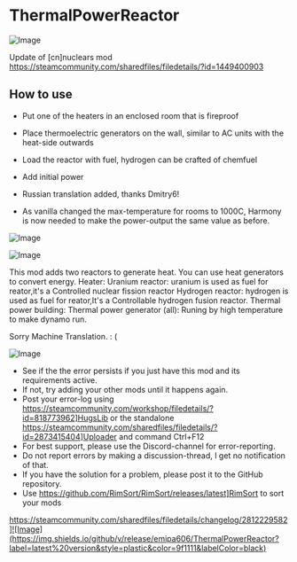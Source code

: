 # ThermalPowerReactor

![Image](https://i.imgur.com/buuPQel.png)

Update of [cn]nuclears mod
https://steamcommunity.com/sharedfiles/filedetails/?id=1449400903

## How to use



- Put one of the heaters in an enclosed room that is fireproof
- Place thermoelectric generators on the wall, similar to AC units with the heat-side outwards
- Load the reactor with fuel, hydrogen can be crafted of chemfuel
- Add initial power



- Russian translation added, thanks Dmitry6!
- As vanilla changed the max-temperature for rooms to 1000C, Harmony is now needed to make the power-output the same value as before.

![Image](https://i.imgur.com/pufA0kM.png)

	
![Image](https://i.imgur.com/Z4GOv8H.png)

This mod adds two reactors to generate heat. You can use heat generators to convert energy.
Heater:
Uranium reactor: uranium is used as fuel for reator,it's a Controlled nuclear fission reactor
Hydrogen reactor: hydrogen is used as fuel for reator,It's a Controllable hydrogen fusion reactor.
Thermal power building:
Thermal power generator (all): Runing by high temperature to make dynamo run.

Sorry Machine Translation.      : (

![Image](https://i.imgur.com/PwoNOj4.png)



-  See if the the error persists if you just have this mod and its requirements active.
-  If not, try adding your other mods until it happens again.
-  Post your error-log using https://steamcommunity.com/workshop/filedetails/?id=818773962]HugsLib or the standalone https://steamcommunity.com/sharedfiles/filedetails/?id=2873415404]Uploader and command Ctrl+F12
-  For best support, please use the Discord-channel for error-reporting.
-  Do not report errors by making a discussion-thread, I get no notification of that.
-  If you have the solution for a problem, please post it to the GitHub repository.
-  Use https://github.com/RimSort/RimSort/releases/latest]RimSort to sort your mods



https://steamcommunity.com/sharedfiles/filedetails/changelog/2812229582]![Image](https://img.shields.io/github/v/release/emipa606/ThermalPowerReactor?label=latest%20version&style=plastic&color=9f1111&labelColor=black)

